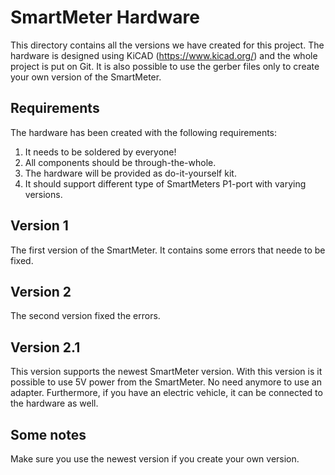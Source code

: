 # SmartMeter Hardware

This directory contains all the versions we have created for this project. The hardware
is designed using KiCAD (https://www.kicad.org/) and the whole project is put on Git. It
is also possible to use the gerber files only to create your own version of the SmartMeter.

## Requirements

The hardware has been created with the following requirements:
1. It needs to be soldered by everyone!
2. All components should be through-the-whole.
3. The hardware will be provided as do-it-yourself kit.
4. It should support different type of SmartMeters P1-port with varying versions.

## Version 1

The first version of the SmartMeter. It contains some errors that neede to be fixed.

## Version 2

The second version fixed the errors.

## Version 2.1

This version supports the newest SmartMeter version. With this version is it possible to use
5V power from the SmartMeter. No need anymore to use an adapter. Furthermore, if you have an
electric vehicle, it can be connected to the hardware as well.

## Some notes

Make sure you use the newest version if you create your own version.